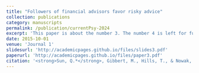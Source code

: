 ```yaml
---
title: "Followers of financial advisors favor risky advice"
collection: publications
category: manuscripts
permalink: /publication/currentPsy-2024
excerpt: 'This paper is about the number 3. The number 4 is left for future work.'
date: 2015-10-01
venue: 'Journal 1'
slidesurl: 'http://academicpages.github.io/files/slides3.pdf'
paperurl: 'http://academicpages.github.io/files/paper3.pdf'
citation: '<strong>Sun, Q.*</strong>, Gibbert, M., Hills, T., & Nowak, E. (2024). Followers of financial advisors favor risky advice. <I>Current Psychology</I>, 43(11), 10086–10102. [[Paper]]https://doi.org/10.1007/s12144-023-05134-7'
---
```

